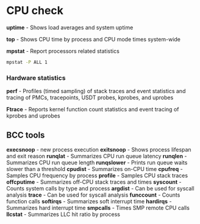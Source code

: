 # CPU check

**uptime** - Shows load averages and system uptime

**top** - Shows CPU time by process and CPU mode times system-wide

**mpstat** - Report processors related statistics

```bash
mpstat -P ALL 1
```

### Hardware statistics

**perf** - Profiles (timed sampling) of stack traces and event statistics and tracing of PMCs, tracepoints, USDT probes, kprobes, and uprobes

**Ftrace** - Reports kernel function count statistics and event tracing of kprobes and uprobes

## BCC tools

**execsnoop** - new process execution
**exitsnoop** - Shows process lifespan and exit reason
**runqlat** - Summarizes CPU run queue latency
**runqlen** - Summarizes CPU run queue length
**runqslower** - Prints run queue waits slower than a threshold
**cpudist** - Summarizes on-CPU time
**cpufreq** - Samples CPU frequency by process
**profile** - Samples CPU stack traces
**offcputime** - Summarizes off-CPU stack traces and times
**syscount** - Counts system calls by type and process
**argdist** - Can be used for syscall analysis
**trace** - Can be used for syscall analysis
**funccount** - Counts function calls
**softirqs** - Summarizes soft interrupt time
**hardirqs** - Summarizes hard interrupt time
**smpcalls** - Times SMP remote CPU calls
**llcstat** - Summarizes LLC hit ratio by process